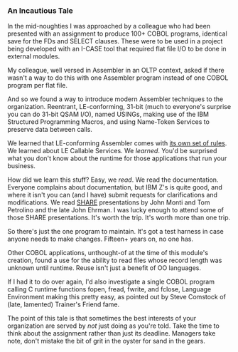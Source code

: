 ### An Incautious Tale

In the mid-noughties I was approached by a colleague who had been presented with an assignment to produce 100+ COBOL programs, identical save for the FDs and SELECT clauses.  These were to be used in a project being developed with an I-CASE tool that required flat file I/O to be done in external modules.

My colleague, well versed in Assembler in an OLTP context, asked if there wasn't a way to do this with one Assembler program instead of one COBOL program per flat file.

And so we found a way to introduce modern Assembler techniques to the organization.  Reentrant, LE-conforming, 31-bit (much to everyone's surprise you can do 31-bit QSAM I/O), named USINGs, making use of the IBM Structured Programming Macros, and using Name-Token Services to preserve data between calls.

We learned that LE-conforming Assembler comes with [its own set of rules](https://www.ibm.com/docs/en/zos/2.4.0?topic=considerations-system-services-available-assembler-routines).  We learned about LE Callable Services.  We _learned_.  You'd be surprised what you don't know about the runtime for those applications that run your business.

How did we learn this stuff?  Easy, we _read_.  We read the documentation.  Everyone complains about documentation, but IBM Z's is quite good, and where it isn't you can (and I have) submit requests for clarifications and modifications.  We read [SHARE](https://www.share.org) presentations by John Monti and Tom Petrolino and the late John Ehrman.  I was lucky enough to attend some of those SHARE presentations.  It's worth the trip.  It's worth more than one trip.

So there's just the one program to maintain.  It's got a test harness in case anyone needs to make changes.  Fifteen+ years on, no one has.

Other COBOL applications, unthought-of at the time of this module's creation, found a use for the ability to read files whose record length was unknown until runtime.  Reuse isn't just a benefit of OO languages.

If I had it to do over again, I'd also investigate a single COBOL program calling C runtime functions fopen, fread, fwrite, and fclose, Language Environment making this pretty easy, as pointed out by Steve Comstock of (late, lamented) Trainer's Friend fame.

The point of this tale is that sometimes the best interests of your organization are served by _not_ just doing as you're told.  Take the time to think about the assignment rather than just its deadline.  Managers take note, don't mistake the bit of grit in the oyster for sand in the gears.